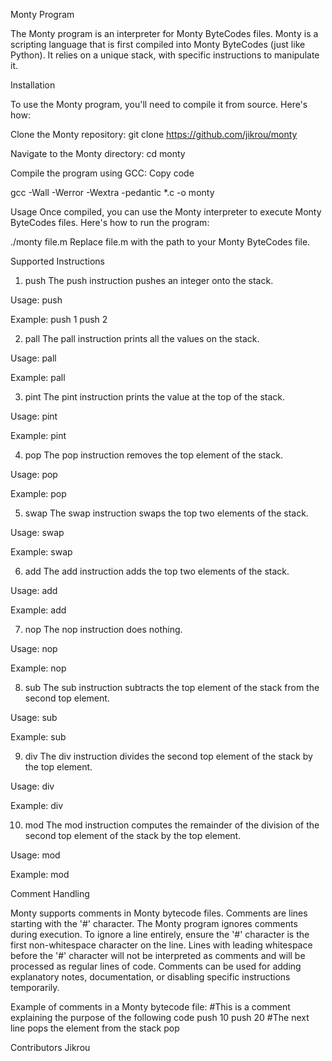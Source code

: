 Monty Program

The Monty program is an interpreter for Monty ByteCodes files. Monty is a scripting language that is first compiled into Monty ByteCodes (just like Python). It relies on a unique stack, with specific instructions to manipulate it.

Installation

To use the Monty program, you'll need to compile it from source. Here's how:

Clone the Monty repository:
git clone https://github.com/jikrou/monty

Navigate to the Monty directory:
cd monty

Compile the program using GCC:
Copy code

gcc -Wall -Werror -Wextra -pedantic *.c -o monty

Usage
Once compiled, you can use the Monty interpreter to execute Monty ByteCodes files. Here's how to run the program:

./monty file.m
Replace file.m with the path to your Monty ByteCodes file.

Supported Instructions

1. push
The push instruction pushes an integer onto the stack.

Usage: push <int>

Example:
push 1
push 2

2. pall
The pall instruction prints all the values on the stack.

Usage: pall

Example:
pall

3. pint
The pint instruction prints the value at the top of the stack.

Usage: pint

Example:
pint

4. pop
The pop instruction removes the top element of the stack.

Usage: pop

Example:
pop

5. swap
The swap instruction swaps the top two elements of the stack.

Usage: swap

Example:
swap

6. add
The add instruction adds the top two elements of the stack.

Usage: add

Example:
add

7. nop
The nop instruction does nothing.

Usage: nop

Example:
nop

8. sub
The sub instruction subtracts the top element of the stack from the second top element.

Usage: sub

Example:
sub

9. div
The div instruction divides the second top element of the stack by the top element.

Usage: div

Example:
div

10. mod
The mod instruction computes the remainder of the division of the second top element of the stack by the top element.

Usage: mod

Example:
mod

Comment Handling

Monty supports comments in Monty bytecode files.
Comments are lines starting with the '#' character.
The Monty program ignores comments during execution.
To ignore a line entirely, ensure the '#' character is the first non-whitespace character on the line.
Lines with leading whitespace before the '#' character will not be interpreted as comments and will be processed as regular lines of code.
Comments can be used for adding explanatory notes, documentation, or disabling specific instructions temporarily.

Example of comments in a Monty bytecode file:
#This is a comment explaining the purpose of the following code
push 10
push 20
#The next line pops the element from the stack
pop

Contributors
Jikrou
